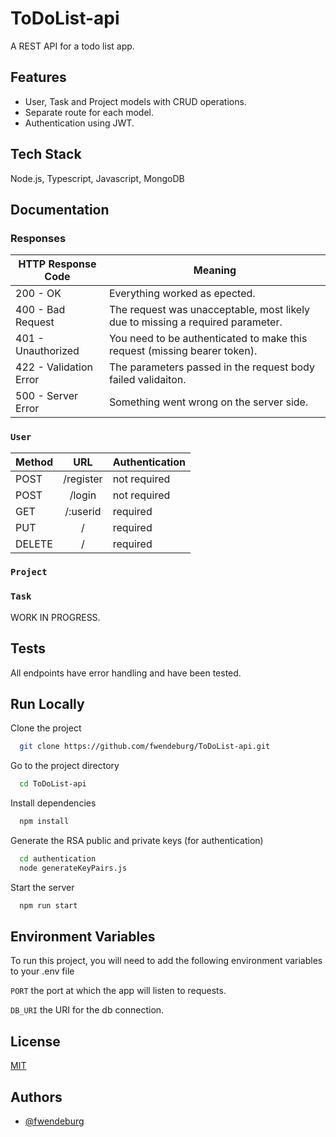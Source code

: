 # ToDoList-api
A REST API for a todo list app.

## Features
- User, Task and Project models with CRUD operations.
- Separate route for each model.
- Authentication using JWT.

## Tech Stack
Node.js, Typescript, Javascript, MongoDB

## Documentation
### Responses
| **HTTP Response Code**  | **Meaning**                                                                     |
|-------------------------|---------------------------------------------------------------------------------|
| 200 - OK                | Everything worked as epected.                                                   |
| 400 - Bad Request       | The request was unacceptable, most likely due to missing a required parameter.  |
| 401 - Unauthorized      | You need to be authenticated to make this request (missing bearer token).       |
| 422 - Validation Error  | The parameters passed in the request body failed validaiton.                    |
| 500 - Server Error      | Something went wrong on the server side.                                        |

### `User`
| **Method** |  **URL**  | **Authentication** |
|------------|:---------:|--------------------|
| POST       | /register | not required       |
| POST       | /login    | not required       |
| GET        | /:userid  | required           |
| PUT        | /         | required           |
| DELETE     | /         | required           |

### `Project`

### `Task`

WORK IN PROGRESS.

## Tests
All endpoints have error handling and have been tested.

## Run Locally
Clone the project

```bash
  git clone https://github.com/fwendeburg/ToDoList-api.git
```

Go to the project directory

```bash
  cd ToDoList-api
```

Install dependencies

```bash
  npm install
```

Generate the RSA public and private keys (for authentication)

```bash
  cd authentication
  node generateKeyPairs.js 
```

Start the server

```bash
  npm run start
```

## Environment Variables
To run this project, you will need to add the following environment variables to your .env file

`PORT` the port at which the app will listen to requests.

`DB_URI` the URI for the db connection.

## License
[MIT](https://choosealicense.com/licenses/mit/)

## Authors
- [@fwendeburg](https://www.github.com/fwendeburg)
